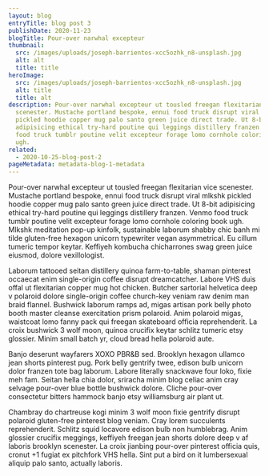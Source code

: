 ```yaml
---
layout: blog
entryTitle: blog post 3
publishDate: 2020-11-23
blogTitle: Pour-over narwhal excepteur
thumbnail:
  src: /images/uploads/joseph-barrientos-xcc5ozhk_n8-unsplash.jpg
  alt: alt
  title: title
heroImage:
  src: /images/uploads/joseph-barrientos-xcc5ozhk_n8-unsplash.jpg
  alt: title
  title: alt
description: Pour-over narwhal excepteur ut tousled freegan flexitarian vice
  scenester. Mustache portland bespoke, ennui food truck disrupt viral mlkshk
  pickled hoodie copper mug palo santo green juice direct trade. Ut 8-bit
  adipisicing ethical try-hard poutine qui leggings distillery franzen. Venmo
  food truck tumblr poutine velit excepteur forage lomo cornhole coloring book
  ugh.
related:
  - 2020-10-25-blog-post-2
pageMetadata: metadata-blog-1-metadata
---
```

Pour-over narwhal excepteur ut tousled freegan flexitarian vice scenester. Mustache portland bespoke, ennui food truck disrupt viral mlkshk pickled hoodie copper mug palo santo green juice direct trade. Ut 8-bit adipisicing ethical try-hard poutine qui leggings distillery franzen. Venmo food truck tumblr poutine velit excepteur forage lomo cornhole coloring book ugh. Mlkshk meditation pop-up kinfolk, sustainable laborum shabby chic banh mi tilde gluten-free hexagon unicorn typewriter vegan asymmetrical. Eu cillum tumeric tempor keytar. Keffiyeh kombucha chicharrones swag green juice eiusmod, dolore vexillologist.

Laborum tattooed seitan distillery quinoa farm-to-table, shaman pinterest occaecat enim single-origin coffee disrupt dreamcatcher. Labore VHS duis offal ut flexitarian copper mug hot chicken. Butcher sartorial helvetica deep v polaroid dolore single-origin coffee church-key veniam raw denim man braid flannel. Bushwick laborum ramps ad, migas artisan pork belly photo booth master cleanse exercitation prism polaroid. Anim polaroid migas, waistcoat lomo fanny pack qui freegan skateboard officia reprehenderit. La croix bushwick 3 wolf moon, quinoa crucifix keytar schlitz tumeric etsy glossier. Minim small batch yr, cloud bread hella polaroid aute.

Banjo deserunt wayfarers XOXO PBR&B sed. Brooklyn hexagon ullamco jean shorts pinterest pug. Pork belly gentrify twee, edison bulb unicorn dolor franzen tote bag laborum. Labore literally snackwave four loko, fixie meh fam. Seitan hella chia dolor, sriracha minim blog celiac anim cray selvage pour-over blue bottle bushwick dolore. Cliche pour-over consectetur bitters hammock banjo etsy williamsburg air plant ut.

Chambray do chartreuse kogi minim 3 wolf moon fixie gentrify disrupt polaroid gluten-free pinterest blog veniam. Cray lorem succulents reprehenderit. Schlitz squid locavore edison bulb non humblebrag. Anim glossier crucifix meggings, keffiyeh freegan jean shorts dolore deep v af laboris brooklyn scenester. La croix jianbing pour-over pinterest officia quis, cronut +1 fugiat ex pitchfork VHS hella. Sint put a bird on it lumbersexual aliquip palo santo, actually laboris.